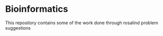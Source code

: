 # Bioinformatics
This repository contains some of the work done through rosalind problem suggestions
